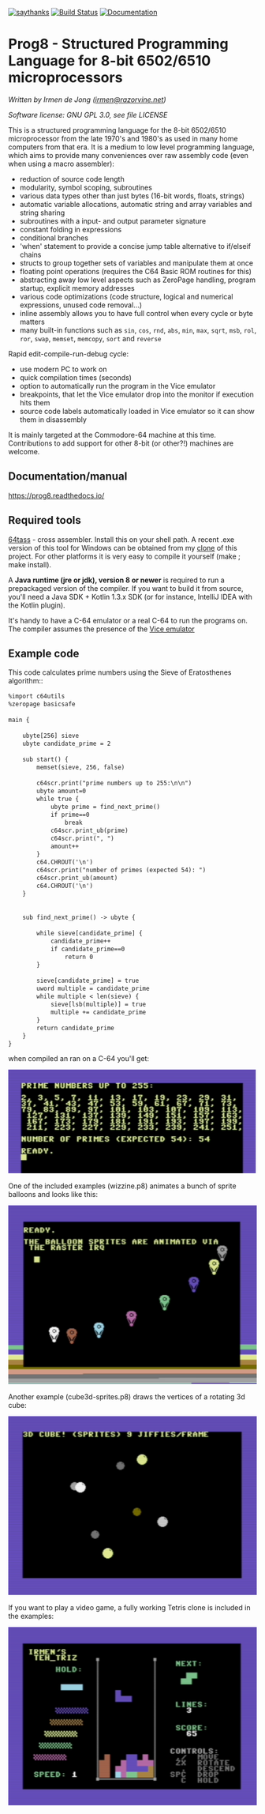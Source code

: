 [![saythanks](https://img.shields.io/badge/say-thanks-ff69b4.svg)](https://saythanks.io/to/irmen)
[![Build Status](https://travis-ci.org/irmen/prog8.svg?branch=master)](https://travis-ci.org/irmen/prog8)
[![Documentation](https://readthedocs.org/projects/prog8/badge/?version=latest)](https://prog8.readthedocs.io/)

Prog8 - Structured Programming Language for 8-bit 6502/6510 microprocessors
===========================================================================

*Written by Irmen de Jong (irmen@razorvine.net)*

*Software license: GNU GPL 3.0, see file LICENSE*


This is a structured programming language for the 8-bit 6502/6510 microprocessor from the late 1970's and 1980's
as used in many home computers from that era. It is a medium to low level programming language,
which aims to provide many conveniences over raw assembly code (even when using a macro assembler):

- reduction of source code length
- modularity, symbol scoping, subroutines
- various data types other than just bytes (16-bit words, floats, strings)
- automatic variable allocations, automatic string and array variables and string sharing
- subroutines with a input- and output parameter signature
- constant folding in expressions
- conditional branches
- 'when' statement to provide a concise jump table alternative to if/elseif chains
- structs to group together sets of variables and manipulate them at once
- floating point operations  (requires the C64 Basic ROM routines for this)
- abstracting away low level aspects such as ZeroPage handling, program startup, explicit memory addresses
- various code optimizations (code structure, logical and numerical expressions, unused code removal...)
- inline assembly allows you to have full control when every cycle or byte matters
- many built-in functions such as ``sin``, ``cos``, ``rnd``, ``abs``, ``min``, ``max``, ``sqrt``, ``msb``, ``rol``, ``ror``, ``swap``, ``memset``, ``memcopy``, ``sort`` and ``reverse``

Rapid edit-compile-run-debug cycle:

- use modern PC to work on
- quick compilation times (seconds)
- option to automatically run the program in the Vice emulator
- breakpoints, that let the Vice emulator drop into the monitor if execution hits them
- source code labels automatically loaded in Vice emulator so it can show them in disassembly

It is mainly targeted at the Commodore-64 machine at this time.
Contributions to add support for other 8-bit (or other?!) machines are welcome.

Documentation/manual
--------------------
https://prog8.readthedocs.io/

Required tools
--------------

[64tass](https://sourceforge.net/projects/tass64/) - cross assembler. Install this on your shell path.
A recent .exe version of this tool for Windows can be obtained from my [clone](https://github.com/irmen/64tass/releases) of this project.
For other platforms it is very easy to compile it yourself (make ; make install).

A **Java runtime (jre or jdk), version 8 or newer**  is required to run a prepackaged version of the compiler.
If you want to build it from source, you'll need a Java SDK + Kotlin 1.3.x SDK (or for instance,
IntelliJ IDEA with the Kotlin plugin).

It's handy to have a C-64 emulator or a real C-64 to run the programs on. The compiler assumes the presence
of the [Vice emulator](http://vice-emu.sourceforge.net/)


Example code
------------

This code calculates prime numbers using the Sieve of Eratosthenes algorithm::

    %import c64utils
    %zeropage basicsafe

    main {

        ubyte[256] sieve
        ubyte candidate_prime = 2

        sub start() {
            memset(sieve, 256, false)

            c64scr.print("prime numbers up to 255:\n\n")
            ubyte amount=0
            while true {
                ubyte prime = find_next_prime()
                if prime==0
                    break
                c64scr.print_ub(prime)
                c64scr.print(", ")
                amount++
            }
            c64.CHROUT('\n')
            c64scr.print("number of primes (expected 54): ")
            c64scr.print_ub(amount)
            c64.CHROUT('\n')
        }


        sub find_next_prime() -> ubyte {

            while sieve[candidate_prime] {
                candidate_prime++
                if candidate_prime==0
                    return 0
            }

            sieve[candidate_prime] = true
            uword multiple = candidate_prime
            while multiple < len(sieve) {
                sieve[lsb(multiple)] = true
                multiple += candidate_prime
            }
            return candidate_prime
        }
    }


when compiled an ran on a C-64 you'll get:

![c64 screen](docs/source/_static/primes_example.png)


One of the included examples (wizzine.p8) animates a bunch of sprite balloons and looks like this:

![wizzine screen](docs/source/_static/wizzine.png)

Another example (cube3d-sprites.p8) draws the vertices of a rotating 3d cube:

![cube3d screen](docs/source/_static/cube3d.png)

If you want to play a video game, a fully working Tetris clone is included in the examples:

![tehtriz_screen](docs/source/_static/tehtriz.png)

